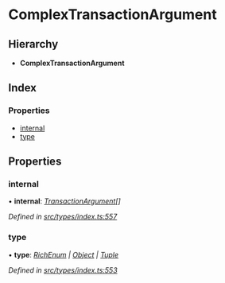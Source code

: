 # ComplexTransactionArgument

## Hierarchy

* **ComplexTransactionArgument**

## Index

### Properties

* [internal](complextransactionargument.md#internal)
* [type](complextransactionargument.md#type)

## Properties

### internal

• **internal**: [_TransactionArgument_](../globals.md#transactionargument)_\[\]_

_Defined in_ [_src/types/index.ts:557_](https://github.com/PolymathNetwork/polymesh-sdk/blob/1221e467/src/types/index.ts#L557)

### type

• **type**: [_RichEnum_](../enums/transactionargumenttype.md#richenum) _\|_ [_Object_](../enums/transactionargumenttype.md#object) _\|_ [_Tuple_](../enums/transactionargumenttype.md#tuple)

_Defined in_ [_src/types/index.ts:553_](https://github.com/PolymathNetwork/polymesh-sdk/blob/1221e467/src/types/index.ts#L553)

